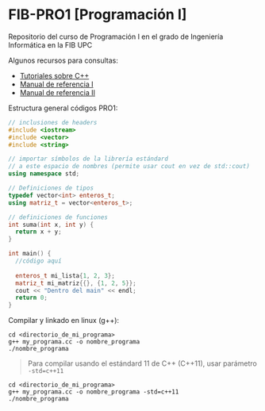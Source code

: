 # FIB-PRO1 [Programación I]
Repositorio del curso de Programación I en el grado de Ingeniería Informática en la FIB UPC

Algunos recursos para consultas:

- [Tutoriales sobre C++](https://www.learncpp.com/)
- [Manual de referencia I](https://en.cppreference.com/w/)
- [Manual de referencia II](https://cplusplus.com/)

Estructura general códigos PRO1:
```cc
// inclusiones de headers
#include <iostream>
#include <vector>
#include <string>

// importar símbolos de la librería estándard
// a este espacio de nombres (permite usar cout en vez de std::cout)
using namespace std;

// Definiciones de tipos
typedef vector<int> enteros_t;
using matriz_t = vector<enteros_t>;

// definiciones de funciones
int suma(int x, int y) {
  return x + y;
}

int main() {
  //código aquí
  
  enteros_t mi_lista{1, 2, 3};
  matriz_t mi_matriz{{}, {1, 2, 5}};
  cout << "Dentro del main" << endl;
  return 0;
}
```

Compilar y linkado en linux (g++):
```shell
cd <directorio_de_mi_programa>
g++ my_programa.cc -o nombre_programa
./nombre_programa
```
> Para compilar usando el estándard 11 de C++ (C++11), usar parámetro ``-std=c++11``
```shell
cd <directorio_de_mi_programa>
g++ my_programa.cc -o nombre_programa -std=c++11
./nombre_programa
```
